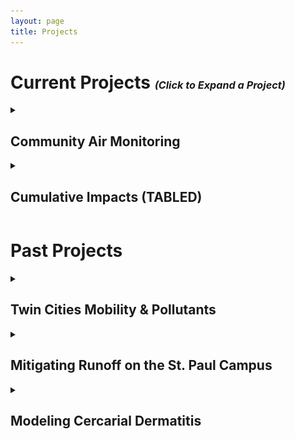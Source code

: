 ```yaml
---
layout: page
title: Projects
---
```


<!-- For Collapible cell formatting - https://developer.mozilla.org/en-US/docs/Web/HTML/Element/details -->

<h1><b>Current Projects</b> <small><small><small><i>(Click to Expand a Project)</i></small></small></small></h1>

<!-- Community Air Monitoring -->
<details>
<summary><h2>Community Air Monitoring</h2>
</summary>

<h3>One Sentence Description</h3>

This is a repository for a free and open-source version of the code to acquire, analyze, and visualize the data from the City of Minneapolis' <a href="https://www.minneapolismn.gov/government/programs-initiatives/environmental-programs/air-quality/" target="_blank">Community Air Monitoring Project</a>.
<br><br>
<center>
<h3> 
<a href="https://github.com/RwHendrickson/AQ_SpikeAlerts/tree/development" style = "color: Blue" target="_blank">Repository - Text Alerts</a>&emsp;&emsp;
<a href="https://github.com/RwHendrickson/Community_Air_Monitoring" style = "color: Blue" target="_blank">Repository - Data Pipelines</a> 
</h3>
</center>

<hr><hr><hr>

</details>

<!-- Env Hazards in Mpls -->
<details>
<summary><h2>Cumulative Impacts (TABLED)</h2>
</summary>
<!-- <br><br> -->

<h3><b> Abstract </b></h3>

It is understood that some parts of Minneapolis experience a greater burden of environmental hazard than others. Anecdotally and visually, this can be correlated to <a href="https://legacy.umn.edu/stories/a-city-divided-0" target="_blank">restrictive housing practices</a> of the early to mid 20th century. This project aims to quantify the cumulative environmental harms across Minneapolis at a fine spatial resolution with the intention of spatially correlating this with historic restrictive housing practices and modern demographics - continued <a href="https://drive.google.com/file/d/1BIHETrj83yiBUIB_gVJPmuoXAMaDP2_A/view?usp=drive_link" target="_blank">here</a>.

<br><br>

<center>
<i> Co-authored series in the Alley Newspaper </i> 
<br>
(<a href="https://alleynews.org/2023/07/after-decades-of-poor-air-in-phillips-proof-pollutants-harm-health/" target="_blank">Part I</a> | <a href="https://alleynews.org/2023/09/air-quality-and-cumulative-impacts/" target="_blank">Part II</a> | <a href="https://alleynews.org/2023/10/the-final-installment-air-quality-and-cumulative-impacts/" target="_blank">Part III</a>)
<h3> 
<a href="https://github.com/RwHendrickson/GIS5571/blob/main/Final_Project" style = "color: Blue" target="_blank">Repository - Hazard Index</a>&emsp;&emsp;
<a href="https://rwhendrickson.github.io/Community_Air_Monitoring/Notebooks/3_Web_Map/MVP" style = "color: Blue" target="_blank">Pollution Web Map - Minneapolis</a>
</h3> 
</center>

<br>

<center>
<h2> <b>Visualizations</b> </h2>
<img src="../figs/asthmaTrafficPm25emitters-FinalMap.png" alt="asthmaTrafficPm25emitters-FinalMap.png" class="responsive" width = 600/>
</center>

<center>
<img src="../figs/Phillips_Traffic-FinalMap.png" alt="Phillips_Traffic-FinalMap.png" class="responsive" width = 600/>

<br>
<h3> Example PM2.5 Air Quality Hazard Index </h3>
<img src="../figs/ExampleHazardIndex.png" alt="ExampleHazardIndex.png" class="responsive" width = 600/>
</center>

<!--<center>
<h3> Interpolation of 6-Month Average PM2.5 Observations</h3>
<img src="../figs/Purple Air Interpolation.png" alt="Purple Air Interpolation.png" class="responsive" width = 600/>
</center>

<center>
<h3> Residuals from Air Quality Hazard Index and Normalized PurpleAir Interpolation</h3>
<img src="../figs/ExampleResiduals.png" alt="ExampleResiduals.png" class="responsive" width = 600/>
</center>-->

<h3><b> Data Sources </b></h3>

<h4> <a href="https://files.pca.state.mn.us/pub/file_requests/datasets/Air/" target="_blank">MPCA's Permitted Industrial Emissions</a> </h4>
<h4> <a href="https://gisdata.mn.gov/dataset/trans-aadt-traffic-segments" target="_blank">MnDoT's Annual Average Daily Traffic (AADT)</a> </h4>
<h4> <a href="https://www.cdc.gov/places/index.html" target="_blank">PLACES Asthma Rates</a> </h4>
<!-- <h4> <a href="https://map.purpleair.com/1/mAQI/a60/p604800/cC0#11/44.9402/-93.2188">PurpleAir Observed Particulate Matter 2.5 (PM2.5)</a> </h4> -->

<hr><hr><hr>
</details>

<!-- Mapping Green Zones -->
<!--<details>
<summary><h2>Mapping Green Zones</h2>
</summary>

<h3>One Sentence Description</h3>

Create an interactive web site that promotes environmental justice and highlights the characteristics of the protected municipal <a href="https://www2.minneapolismn.gov/government/departments/health/environmental-programs/sustainability/green-zones/">Green Zones</a> in Minneapolis.

<center>
<h3> 
<a href="https://rwhendrickson.github.io/MappingGZ/MVP_2" class="btn" style = "color: Blue">Map</a>
<a href="https://github.com/RwHendrickson/MappingGZ" class="btn" style = "color: Blue">Repository</a> 
</h3>
</center>

<hr><hr><hr>

</details>-->

<h1><b>Past Projects</b></h1>
<!-- Mobility -->
<details>
<summary><h2>Twin Cities Mobility & Pollutants</h2>
</summary>

<center>

<i> Presented in Denver at the 2023 AAG Conference </i> 

<br> 

(<a href="https://drive.google.com/file/d/1SsGwYA1fzrX8Vt3p-IpZ3X70NN7KwxD6/view?usp=drive_link" target="_blank">Slides</a> | <a href="https://drive.google.com/file/d/1Y3SjIrVOmcSrzCygq_HvVVrLvtGeC03Z/view?usp=drive_link" target="_blank">Recording</a>) 

</center>

<br>

In this project, I worked with <a href="https://cla.umn.edu/about/directory/profile/dizhu" target="_blank">Dr. Di Zhu</a> and the GeoDI lab to explore the scaling relationships between human mobility and pollutants in the Twin Cities Metropolitan Area (TCMA). This involved:
<br> <br>
<ol>
<li>Cleaning and aggregating large datasets of:</li>
<ul>
<br>
<li>Unique mobile device trajectories in the TCMA </li>
<!--<ul><li>Research funded by Center for Urban & Regional Affairs (<a href="https://www.cura.umn.edu/" target="_blank">CURA</a>) </li></ul>-->
<li>Daily carbon dioxide emissions (<a href="https://www.nature.com/articles/s41597-022-01657-z" target="_blank">Source</a>) </li>
</ul>
<br>
<li>Computing human mobility indices at various time scales</li>
<br>
<li>Exploring relationships between mobility indices and municipal carbon emissions</li>
</ol>

<center>
<h2> <b>Visualizations</b> </h2>
</center>
<div class="grid">
    <div class="col-1-2">
       <div class="content">
           <img src="../figs/mpls_mobility.svg" alt="mpls_mobility.svg" class="responsive" width=600/>
       </div>
    </div>
    <div class="col-1-2">
       <div class="content">
             <embed type="text/html" src="../figs/Aggregated_GeoDI.html" width="400" height="400"/>
       </div>
    </div>
</div>

<hr><hr><hr>
</details>

<!-- Mitigating Runoff -->
<details>
<summary><h2>Mitigating Runoff on the St. Paul Campus</h2>
</summary>

The goal of this project was to find the most cost-effective storm-water runoff mitigation strategy for the St. Paul Campus of the University of Minnesota.
<br> <br>
This involved modeling Rainfall at Surface (RAS) and Surface Absorption (SA) to estimate runoff across the study area as well as approximating flow accumulation using Digital Elevation Model (DEM) data. Upon diagnosing the current condition of the campus’ storm preparedness, mitigation measures were proposed to bring net runoff of each watershed to zero.
<br> <br>
<center>
    <img src="../figs/25mm_Mitigation_map.png" title="25mm Storm Mitigation" class = "responsive" width="500">
<!--<iframe src="../figs/25mm_Mitigation_map.pdf#toolbar=0" title="25mm Storm Mitigation" width="100%" height="1000px">
</iframe>-->
</center>

<hr><hr><hr>
</details>
<!-- Swimmers Itch -->
<details>
<summary><h2>Modeling Cercarial Dermatitis</h2>
</summary>

<center>
<img src="../figs/REU Poster.png" alt="REU Poster.png" class="responsive" width = 500/>
</center>
<br> <br>
In the summer of 2016, I participated in an undergraduate research experience at the University of Wisconsin – La Crosse. Following their crash course in mathematical ecology, my mentors, <a href="https://www.uwlax.edu/profile/gsandland/" target="_blank">Dr. Greg Sandland</a> and <a href="https://www.uwlax.edu/profile/jpeirce/" target="_blank">Dr. James Peirce</a>, paired me with another undergraduate student, <a href="http://feffermanlab.org/kelly.html" target="_blank">Kelly Buch</a>.
<br> <br>
Tasked with finding our own research topic, my partner and I scoured countless articles and research papers. We eventually resolved to study cercarial dermatitis, also known as swimmers’ itch, because the control practices at that time were particularly harmful to lake ecosystems. By the end of the summer, we had built our own mathematical model of the parasite-host dynamics and coded a specialized RK4 differential equation solver into Matlab. This allowed us to experiment with more ecologically sound treatment methods and devise recommendations for lake management across the Midwest.
<br> <br>
We later presented our project at the 2017 Joint Mathematics Meeting in Atlanta, and our preliminary work led to a <a href="https://www.researchgate.net/publication/342077609_A_mathematical_model_for_the_control_of_swimmer%27s_itch" target="_blank">publication</a> in 2020 by Dr. Peirce and Dr. Sandland, in which we are acknowledged.

<hr><hr><hr>
</details>

